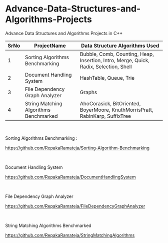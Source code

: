 # Advance-Data-Structures-and-Algorithms-Projects

Advance Data Structures and Algorithms Projects in C++

SrNo      |    ProjectName                  | Data Structure Algorithms Used
----------|---------------------            |--------------------------------
1         |  Sorting Algorithms Benchmarking| Bubble, Comb, Counting, Heap, Insertion, Intro, Merge, Quick, Radix, Selection, Shell
2         |  Document Handling System       | HashTable, Queue, Trie
3         |  File Dependency Graph Analyzer | Graphs
4         |  String Matching Algorithms Benchmarked | AhoCorasick, BitOriented, BoyerMoore, KnuthMorrisPratt, RabinKarp, SuffixTree



</br>

Sorting Algorithms Benchmarking :

https://github.com/RepakaRamateja/Sorting-Algorithm-Benchmarking

</br>

Document Handling System

https://github.com/RepakaRamateja/DocumentHandlingSystem

</br>

File Dependency Graph Analyzer

https://github.com/RepakaRamateja/FileDependencyGraphAnalyzer

</br>

String Matching Algorithms Benchmarked

https://github.com/RepakaRamateja/StringMatchingAlgorithms